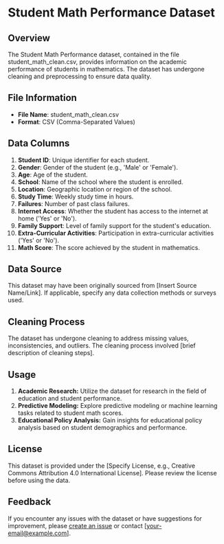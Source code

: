 # Student Math Performance Dataset

## Overview

The Student Math Performance dataset, contained in the file student_math_clean.csv, provides information on the academic performance of students in mathematics. The dataset has undergone cleaning and preprocessing to ensure data quality.

## File Information

- **File Name**: student_math_clean.csv
- **Format**: CSV (Comma-Separated Values)

## Data Columns

1. **Student ID**: Unique identifier for each student.
2. **Gender**: Gender of the student (e.g., 'Male' or 'Female').
3. **Age**: Age of the student.
4. **School**: Name of the school where the student is enrolled.
5. **Location**: Geographic location or region of the school.
6. **Study Time**: Weekly study time in hours.
7. **Failures**: Number of past class failures.
8. **Internet Access**: Whether the student has access to the internet at home ('Yes' or 'No').
9. **Family Support**: Level of family support for the student's education.
10. **Extra-Curricular Activities**: Participation in extra-curricular activities ('Yes' or 'No').
11. **Math Score**: The score achieved by the student in mathematics.

## Data Source

This dataset may have been originally sourced from [Insert Source Name/Link]. If applicable, specify any data collection methods or surveys used.

## Cleaning Process

The dataset has undergone cleaning to address missing values, inconsistencies, and outliers. The cleaning process involved [brief description of cleaning steps].

## Usage

1. **Academic Research:** Utilize the dataset for research in the field of education and student performance.
2. **Predictive Modeling:** Explore predictive modeling or machine learning tasks related to student math scores.
3. **Educational Policy Analysis:** Gain insights for educational policy analysis based on student demographics and performance.

## License

This dataset is provided under the [Specify License, e.g., Creative Commons Attribution 4.0 International License]. Please review the license before using the data.

## Feedback

If you encounter any issues with the dataset or have suggestions for improvement, please [create an issue](link-to-issue-tracker) or contact [your-email@example.com].
